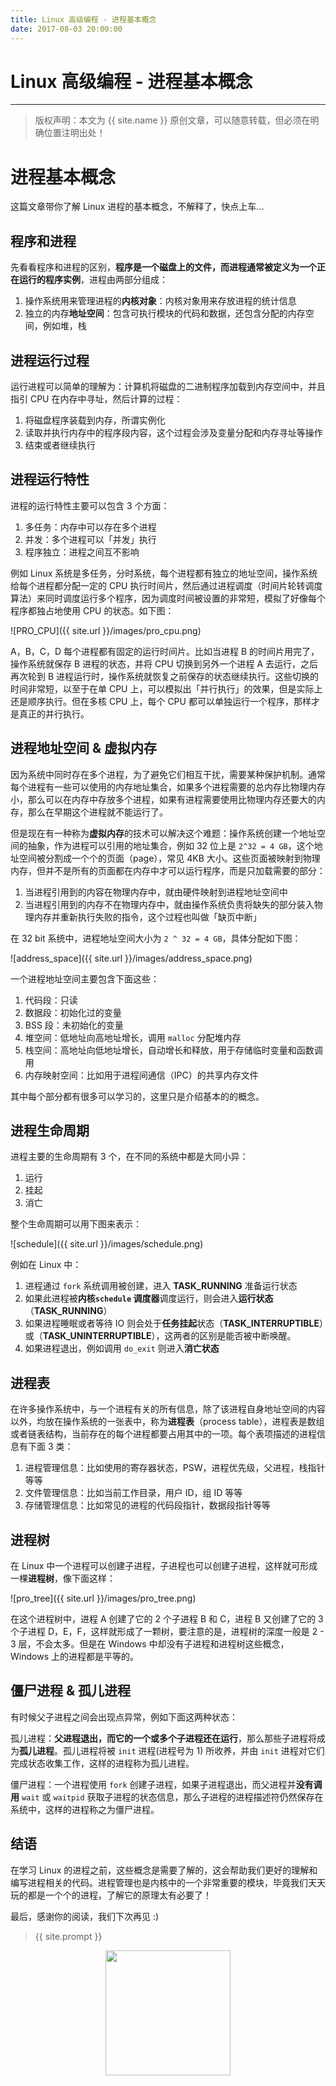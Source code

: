```yaml
---
title: Linux 高级编程 - 进程基本概念
date: 2017-08-03 20:00:00
---
```


# Linux 高级编程 - 进程基本概念

***
> 版权声明：本文为 {{ site.name }} 原创文章，可以随意转载，但必须在明确位置注明出处！

# 进程基本概念
这篇文章带你了解 Linux 进程的基本概念，不解释了，快点上车...


## 程序和进程
先看看程序和进程的区别，**程序是一个磁盘上的文件，而进程通常被定义为一个正在运行的程序实例**，进程由两部分组成：
1. 操作系统用来管理进程的**内核对象**：内核对象用来存放进程的统计信息
2. 独立的内存**地址空间**：包含可执行模块的代码和数据，还包含分配的内存空间，例如堆，栈


## 进程运行过程
运行进程可以简单的理解为：计算机将磁盘的二进制程序加载到内存空间中，并且指引 CPU 在内存中寻址，然后计算的过程：
1. 将磁盘程序装载到内存，所谓实例化
2. 读取并执行内存中的程序段内容，这个过程会涉及变量分配和内存寻址等操作
3. 结束或者继续执行


## 进程运行特性
进程的运行特性主要可以包含 3 个方面：
1. 多任务：内存中可以存在多个进程
2. 并发：多个进程可以「并发」执行
3. 程序独立：进程之间互不影响

例如 Linux 系统是多任务，分时系统，每个进程都有独立的地址空间，操作系统给每个进程都分配一定的 CPU 执行时间片，然后通过进程调度（时间片轮转调度算法）来同时调度运行多个程序，因为调度时间被设置的非常短，模拟了好像每个程序都独占地使用 CPU 的状态。如下图：

![PRO_CPU]({{ site.url }}/images/pro_cpu.png)

A，B，C，D 每个进程都有固定的运行时间片。比如当进程 B 的时间片用完了，操作系统就保存 B 进程的状态，并将 CPU 切换到另外一个进程 A 去运行，之后再次轮到 B 进程运行时，操作系统就恢复之前保存的状态继续执行。这些切换的时间非常短，以至于在单 CPU 上，可以模拟出「并行执行」的效果，但是实际上还是顺序执行。但在多核 CPU 上，每个 CPU 都可以单独运行一个程序，那样才是真正的并行执行。


## 进程地址空间 & 虚拟内存
因为系统中同时存在多个进程，为了避免它们相互干扰，需要某种保护机制。通常每个进程有一些可以使用的内存地址集合，如果多个进程需要的总内存比物理内存小，那么可以在内存中存放多个进程，如果有进程需要使用比物理内存还要大的内存，那么在早期这个进程就不能运行了。

但是现在有一种称为**虚拟内存**的技术可以解决这个难题：操作系统创建一个地址空间的抽象，作为进程可以引用的地址集合，例如 32 位上是 `2^32 = 4 GB`，这个地址空间被分割成一个个的页面（page），常见 4KB 大小。这些页面被映射到物理内存，但并不是所有的页面都在内存中才可以运行程序，而是只加载需要的部分：
1. 当进程引用到的内容在物理内存中，就由硬件映射到进程地址空间中
2. 当进程引用到的内存不在物理内存中，就由操作系统负责将缺失的部分装入物理内存并重新执行失败的指令，这个过程也叫做「缺页中断」

在 32 bit 系统中，进程地址空间大小为 `2 ^ 32 = 4 GB`，具体分配如下图：

![address_space]({{ site.url }}/images/address_space.png)


一个进程地址空间主要包含下面这些：
1. 代码段：只读
2. 数据段：初始化过的变量
3. BSS 段：未初始化的变量
4. 堆空间：低地址向高地址增长，调用 `malloc` 分配堆内存
5. 栈空间：高地址向低地址增长，自动增长和释放，用于存储临时变量和函数调用
6. 内存映射空间：比如用于进程间通信（IPC）的共享内存文件

其中每个部分都有很多可以学习的，这里只是介绍基本的的概念。

## 进程生命周期
进程主要的生命周期有 3 个，在不同的系统中都是大同小异：
1. 运行
2. 挂起
3. 消亡

整个生命周期可以用下图来表示：

![schedule]({{ site.url }}/images/schedule.png)

例如在 Linux 中：
1. 进程通过 `fork` 系统调用被创建，进入 **TASK_RUNNING** 准备运行状态
2. 如果此进程被**内核`schedule` 调度器**调度运行，则会进入**运行状态**（**TASK_RUNNING**）
3. 如果进程睡眠或者等待 IO 则会处于**任务挂起**状态（**TASK_INTERRUPTIBLE**）或（**TASK_UNINTERRUPTIBLE**），这两者的区别是能否被中断唤醒。
4. 如果进程退出，例如调用 `do_exit` 则进入**消亡状态**

## 进程表
在许多操作系统中，与一个进程有关的所有信息，除了该进程自身地址空间的内容以外，均放在操作系统的一张表中，称为**进程表**（process table），进程表是数组或者链表结构，当前存在的每个进程都要占用其中的一项。每个表项描述的进程信息有下面 3 类：
1. 进程管理信息：比如使用的寄存器状态，PSW，进程优先级，父进程，栈指针等等
2. 文件管理信息：比如当前工作目录，用户 ID，组 ID 等等
3. 存储管理信息：比如常见的进程的代码段指针，数据段指针等等

## 进程树
在 Linux 中一个进程可以创建子进程，子进程也可以创建子进程，这样就可形成一棵**进程树**，像下面这样：

![pro_tree]({{ site.url }}/images/pro_tree.png)

在这个进程树中，进程 A 创建了它的 2 个子进程 B 和 C，进程 B 又创建了它的 3 个子进程 D，E，F，这样就形成了一颗树，要注意的是，进程树的深度一般是 2 - 3 层，不会太多。但是在 Windows 中却没有子进程和进程树这些概念，Windows 上的进程都是平等的。

## 僵尸进程 & 孤儿进程
有时候父子进程之间会出现点异常，例如下面这两种状态：

孤儿进程：**父进程退出，而它的一个或多个子进程还在运行**，那么那些子进程将成为**孤儿进程**。孤儿进程将被 `init` 进程(进程号为 1) 所收养，并由 `init` 进程对它们完成状态收集工作，这样的进程称为孤儿进程。

僵尸进程：一个进程使用 `fork` 创建子进程，如果子进程退出，而父进程并**没有调用** `wait` 或 `waitpid` 获取子进程的状态信息，那么子进程的进程描述符仍然保存在系统中，这样的进程称之为僵尸进程。

## 结语
在学习 Linux 的进程之前，这些概念是需要了解的，这会帮助我们更好的理解和编写进程相关的代码。进程管理也是内核中的一个非常重要的模块，毕竟我们天天玩的都是一个个的进程，了解它的原理太有必要了！

最后，感谢你的阅读，我们下次再见 :)

> {{ site.prompt }}

<div  align="center">
<img src="http://cdeveloper.cn/images/wechart.jpg" width = "200" height = "200"/>
